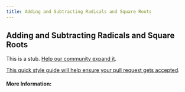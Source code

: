 ```yaml
---
title: Adding and Subtracting Radicals and Square Roots
---
```

## Adding and Subtracting Radicals and Square Roots

This is a stub. [Help our community expand it](https://github.com/freecodecamp/guides/tree/master/src/pages/articles/math/adding-and-subtracting-radicals-and-square-roots/index.md).

[This quick style guide will help ensure your pull request gets accepted](https://github.com/freecodecamp/guides/blob/master/README.md).

<!-- The article goes here, in GitHub-flavored Markdown. Feel free to add YouTube videos, images, and CodePen/JSBin embeds  -->

#### More Information:
<!-- Please add any articles you think might be helpful to read before writing the article -->


